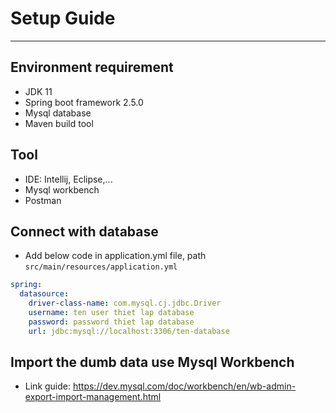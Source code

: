 # Setup Guide
-----------------------
## Environment requirement
- JDK 11
- Spring boot framework 2.5.0
- Mysql database
- Maven build tool
## Tool
- IDE: Intellij, Eclipse,...
- Mysql workbench
- Postman
## Connect with database
- Add below code in application.yml file, path `src/main/resources/application.yml` 

```yml
spring:
  datasource:
    driver-class-name: com.mysql.cj.jdbc.Driver
    username: ten user thiet lap database
    password: password thiet lap database
    url: jdbc:mysql://localhost:3306/ten-database
```
## Import the dumb data use Mysql Workbench
- Link guide: https://dev.mysql.com/doc/workbench/en/wb-admin-export-import-management.html